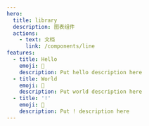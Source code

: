 ```yaml
---
hero:
  title: library
  description: 图表组件
  actions:
    - text: 文档
      link: /components/line
features:
  - title: Hello
    emoji: 💎
    description: Put hello description here
  - title: World
    emoji: 🌈
    description: Put world description here
  - title: '!'
    emoji: 🚀
    description: Put ! description here
---
```

